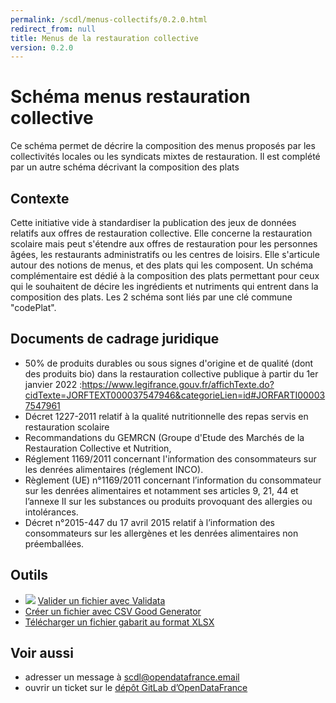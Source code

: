 ```yaml
---
permalink: /scdl/menus-collectifs/0.2.0.html
redirect_from: null
title: Menus de la restauration collective
version: 0.2.0
---
```


# Schéma menus restauration collective

Ce schéma permet de décrire la composition des menus proposés par les collectivités locales ou les syndicats mixtes de restauration. Il est complété par un autre schéma décrivant la composition des plats

## Contexte

Cette initiative vide à standardiser la publication des jeux de données relatifs aux offres de restauration collective. Elle concerne la restauration scolaire mais peut s'étendre aux offres de restauration pour les personnes âgées, les restaurants administratifs ou les centres de loisirs. Elle s'articule autour des notions de menus, et des plats qui les composent. Un schéma complémentaire est dédié à la composition des plats permettant pour ceux qui le souhaitent de décire les ingrédients et nutriments qui entrent dans la composition des plats. Les 2 schéma sont liés par une clé commune "codePlat".


## Documents de cadrage juridique

* 50% de produits durables ou sous signes d'origine et de qualité (dont des produits bio) dans la restauration collective publique à partir du 1er janvier 2022 :https://www.legifrance.gouv.fr/affichTexte.do?cidTexte=JORFTEXT000037547946&categorieLien=id#JORFARTI000037547961
* Décret 1227-2011 relatif à la qualité nutritionnelle des repas servis en restauration scolaire
* Recommandations du GEMRCN (Groupe d'Etude des Marchés de la Restauration Collective et Nutrition,
* Réglement 1169/2011 concernant l'information des consommateurs sur les denrées alimentaires (réglement INCO).
* Règlement (UE) n°1169/2011 concernant l’information du consommateur sur les denrées alimentaires et notamment ses articles 9, 21, 44 et l’annexe II sur les substances ou produits provoquant des allergies ou intolérances.
* Décret n°2015-447 du 17 avril 2015 relatif à l’information des consommateurs sur les allergènes et les denrées alimentaires non préemballées.        

## Outils

* [![](https://scdl.opendatafrance.net/docs/assets/validata-logo-horizontal.png)](https://go.validata.fr/table-schema?schema_name=scdl.menus-collectifs) [Valider un fichier avec Validata](http://go.validata.fr/table-schema?schema_name=scdl.menus-collectifs)
* [Créer un fichier avec CSV Good Generator](https://csv-gg.etalab.studio/?schema=scdl)
* [Télécharger un fichier gabarit au format XLSX](https://scdl.opendatafrance.net/docs/templates/menus-collectifs.xlsx)


## Voir aussi

* adresser un message à [scdl@opendatafrance.email](mailto:scdl@opendatafrance.email?subject=menus-collectifs)
* ouvrir un ticket sur le [dépôt GitLab d’OpenDataFrance](https://git.opendatafrance.net/scdl/menus-collectifs/issues)